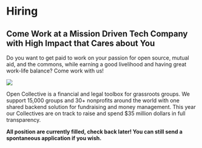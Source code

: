 # Hiring

## Come Work at a Mission Driven Tech Company with High Impact that Cares about You

Do you want to get paid to work on your passion for open source, mutual aid, and the commons, while earning a good livelihood and having great work-life balance? Come work with us!

![](https://blog.opencollective.com/content/images/2022/10/P1199711-ANIMATION.gif)

Open Collective is a financial and legal toolbox for grassroots groups. We support 15,000 groups and 30+ nonprofits around the world with one shared backend solution for fundraising and money management. This year our Collectives are on track to raise and spend $35 million dollars in full transparency.

<strong>All position are currently filled, check back later! You can still send a spontaneous application if you wish.</strong>

<!--## Customer Support Representative

[Open Collective](https://opencollective.com/) is currently seeking a Customer Support Representative who is passionate about the future of money, collective work, transparent budgets, open source, mutual aid, and distributed leadership.

### Responsibilities

- Understanding user needs, providing solutions to user support inquiries, directing users to documentation, and conversing with them in a friendly and professional manner
- Troubleshooting technical issues related to our products or services
- Following clear, specific directions to solve basic user software issues
- Collaborating with other teams to ensure the timely resolution of customer issues
- Identifying and escalating complex issues to the appropriate department
- Providing feedback on the efficiency of the customer service process and subsequent solutions
- Adjusting to ever-evolving (ever-improving!) workflows

### Who we’re looking for

This position requires:

- Fluency in English
- Strong customer service skills and sensibilities
- Excellent communication and interpersonal skills
- The ability to learn new digital tools quickly

We want to work with someone who is:

- Inspired by Open Collective’s mission to make communities sustainable
- Excited to support/educate our users to make the best use of the Open Collective platform
- Self-motivated and autonomous, able to thrive in our fully remote, asynchronous environment
- Detail-oriented, practical and organized
- Great at handling information overload and finding the path forward
- Flexible and comfortable working in a fast-paced startup environment
- Eager to understand the ins and outs of the Open Collective software platform
- Experienced with working openly or excited to develop this practice

Not required, but a bonus:

- Fluency in language(s) other than English (we have users all over the world)
- Basic experience with databases (we use PostgreSQL) and/or Metabase to identify and fix data related issues
- Experience writing or updating user guides/documentation
- Experience working with online tools like Slack for daily communication, Loom for asynchronous recordings, Google for file sharing and copy editing, Coda for everything, Loomio for decision making, GitHub for product development, and Around for video-conferencing (extra points if you’ve used Open Collective, of course!)
- Experience in collaborative communities like the ones that use our platform (open source projects, art collectives, cooperatives, activist groups, solidarity economy projects)

### Compensation and benefits

- USD $25-30/hr
- About 10 hours per week (to start)
- Fully remote position (i.e., suitable for digital nomads and people seeking to “work-from-home” - we don't have any physical offices)
- Highly flexible schedule (only a couple weekly meetings; the work is largely asynchronous, as our team is distributed across time zones)
- Twenty-five days of paid time off per year, plus 10 days for chosen holidays
- USD $500 per year toward workspace expenses
- An opportunity (though not strictly required) to travel when we have full-team in-person retreats with transportation, accommodation, and meals covered during our time together (the last one was in September 2022 in La Ciotat, France)
- Opportunity to grow in the role, with support for professional development and encouragement to influence strategy and share ideas

### A little about Open Collective

[Open Collective](https://opencollective.com/), an open-source software company founded in 2015, is committed to supporting grassroots groups and communities around the world with transparent fundraising, money management, and legal tools. We're proud to have supported over 15,000 groups and 30+ nonprofits globally, raising and spending $35 million dollars in full transparency. Our platform helps open source projects, community projects, and mutual aid groups thrive all over the world, and we are on a long-term path toward [community governance](http://opencollective.com/e2c).

“Open Collective” means transparency (“Open”) and community (“Collective”), and thus our platform is built on values of openness, transparency, and collective collaboration. The team is a group of optimistic, driven, nerdy, and open people. Our culture, though ever-changing and sometimes chaotic like many start-ups, is also oriented toward care, candor, rigor, generosity, and autonomy. (You can read more about our values in our [Community Guidelines](https://docs.opencollective.com/help/about/the-open-collective-way/community-guidelines).)

Our international, fully-remote, highly-collaborative team currently includes members in Spain, France, Belgium, Germany, the UK, Romania, the United States, Mexico, Canada, Indonesia, Brazil, India, and New Zealand. To learn more about the company, [watch this 50-second video](https://www.youtube.com/watch?v=SfHeSpoSHTM), skim through our [blog](https://blog.opencollective.com), and read about our [strategy](https://blog.opencollective.com/oc-strategy-2023-2024/). We look forward to learning more about you, too!

### The support team

The support team at Open Collective is currently based in Indonesia, Canada, the UK, and the US. We are responsible for providing exceptional customer service and support to our users, ensuring that their inquiries and concerns are resolved in a timely and professional manner. We are a new and growing team, and we need to your help as we continually improve and optimize our user support systems, utilizing performance analytic reports to inform strategic decision-making and reduce workload and ticket response times, while - of course - continuing to provide quality customer support.

A few more notes about our team:

- We are a small shop, and you will have significant influence over the way this work evolves
- We use Slack and other tools a lot for asynchronous discussion, since we are spread all over the world
- We work closely with the administrators of “fiscal hosts” using the platform (think of them as power users) to ensure we perform well
- We work in a fast-paced environment, but are trying to create spaces for slowness and reflection

### Join us!

We’d love to hear from you. Applications are open through June 2nd. [To apply](https://coda.io/form/Application-Open-Collective-Customer-Support-Representative_dJ3tGEm2kIw). If you have any questions, reach out to us at [support@opencollective.com](mailto:support@opencollective.com).-->

<!--## [Open Collective Foundation](https://opencollective.foundation/): Finance Admin

$60k/year for 40 hrs/wk (or 30 hrs/wk pro rata). Must live in the US. Applications open until March 24th.

[Open Collective Foundation (OCF)](http://opencollective.foundation/) is a nonprofit fiscal sponsor with an open source tech platform, that is enabling 500+ groups to access 501(c)(3) status and fundraise in full transparency. [Our Collectives](https://opencollective.com/foundation#category-CONTRIBUTIONS) include mutual aid groups, public interest open source tech, social justice movements, humanitarian aid, climate action, and many kinds of communities with missions focused on education, civic engagement, and positive social impact. [Solidarity is our guiding principle](https://blog.opencollective.com/solidarity-as-our-guiding-principle/). Our Collectives raised over $30m in 2022, representing 100x growth since 2019. We are scaling our team to meet increasing demand.

### What Makes Us Different

OCF is a tech-first nonprofit. We are one node in a growing international network of 30+ fiscal sponsor organizations who use [Open Collective](https://opencollective.com/), an open source software platform for transparent fundraising and money management, to create efficiencies with money and amplify impact in communities. Globally, the network supports 15,000+ Collectives. Our tech platform and mission are all about transparency, collective collaboration, and practicality—we apply the same principles to how we run OCF as an organization.

### Learn more

- [Website](https://opencollective.foundation/)
- [2022 year in review](https://blog.opencollective.com/ocf-2022/)
- [2-minute explainer video](https://youtu.be/269SyUQmL_U)
- [Values & Mission](https://docs.opencollective.foundation/about/mission-and-values)
- [Blog](https://blog.opencollective.com/tag/ocf/)
- [Team](https://docs.opencollective.foundation/about/team)
- [Documentation](https://docs.opencollective.foundation/)

### Tasks & required skills/experience

Accounts payable & receivable processing in a 501(c)(3) nonprofit
A key part of our service is receiving money and paying out expenses for our Collectives. We need someone with nonprofit financial admin/bookkeeping skills.

### Responding to user support inquiries

Answering questions, pointing people to documentation, customer service skills. Our financial admin processes are 'front of house' services that often directly involve our Collective members.

### Who we're looking for

An operations and community-oriented person who is:

- Excited to be a driving force behind our operational functions and to support our Collectives to make the best use of our services
- Self-motivated and autonomous, to thrive in our fully remote, high-trust, low-hierarchy environment
- Comfortable with and excited about technology, able to learn new digital tools quickly, and eager to understand the ins and outs of the Open Collective software platform
- Based in the United States

#### Additional desired experience

(We don’t expect you to have all of these! Any of them would be a bonus).

- Fiscal sponsorship
- Fast-growth organizations and start-ups
- Tech tools like Slack, Loom, Google Workspace, Trello, Loomio, GitHub (extra points if you’ve used Open Collective, of course!)
- Experience in collectives, cooperatives, activism, radical movements, solidarity economy

### Compensation & role details

- This is a fully remote position (we don't have any physical offices and our team is distributed across time zones)
- Highly flexible schedule (we have a few weekly meetings and the rest us up to you)
- - Open to applicants anywhere in the United States (sorry, we can't consider international candidates)
- The pay will be $60k plus benefits (including health insurance)
- We are seeking someone to commit 30-40 hours per week (pro rata pay for less than 40 hours)

### To apply

[Fill out this form!](https://docs.google.com/forms/d/e/1FAIpQLSfbI-cg19Wv9eN9WiZ37de-mKCNDFoasRQEDXlhVtE8CI_Mcg/viewform)

If you have questions, reach out to [contact@opencollective.foundation](mailto:contact@opencollective.foundation)-->

<!-- ## [Open Source Collective](https://www.oscollective.org/): Operations Coordinator

$60 ~ $80k yearly salary for 40 hrs/wk. Salary range contingent on experience.
Must live within 4 hrs of EST time zone. Applications open until February 17th.

[Open Source Collective](https://oscollective.org/) (OSC) is a non-profit fiscal sponsor for [over 3,000 open source projects](https://opencollective.com/opensource). Our mission is to create a sustainable and healthy open source ecosystem through our services which allow our collectives access 501(c)(6) status and the tools and support to fundraise and disburse those funds in full transparency. Our Collectives are on track to raise $20m in 2023. We are scaling quickly, and growing our team to meet increasing demand.

### What Makes Us Different

OSC is a tech-first nonprofit. We are one node in a growing international network of 30+ fiscal sponsor organizations who use [Open Collective](https://opencollective.com/), an open source software platform for transparent fundraising and money management, to create efficiencies with money and amplify impact in communities. Globally, the network supports 15,000 groups to raise and spend $35M a year. Our tech platform and mission are all about transparency, collective collaboration, and practicality—and we apply the same principles to how we run OSC as an organization.

### Learn more

- OSC's [Website](https://www.oscollective.org/), [mission & values](https://docs.oscollective.org/mission-values-and-strategy), and [strategy](https://blog.opencollective.com/open-source-collectives-strategy-2022-2025/)
- [What is Open Source Collective (video)](https://www.youtube.com/watch?v=ubfYuAMm3_c)
- [What is Open Collective (video)](https://www.youtube.com/@OpenCollective)
- [Our documentation](https://docs.oscollective.org/)

### Who we're looking for

An operations and community oriented person who is:

- Excited to support our Collectives to make the best use of our services
- Self-motivated and autonomous, able to thrive in our fully remote, high-trust, low-hierarchy environment
- Technology driven, able to learn new digital tools quickly, and eager to understand the ins and outs of the Open Collective software platform
- Experienced with working openly or excited to develop this practice

### Must-have skills

- Financial administration skills (accounts receivable and payable—you will process incoming contributions and outgoing expenses, so you need a basic understanding of budgets and finance processes)
- Helpdesk support and customer service - you'll support Collectives through the application process and answer day-to-day questions. Experience writing or updating user guides is ideal.
- Detail oriented, practical and organized, great at handling information overload and finding the path forward
- Flexible and comfortable working in a fast-paced, quickly-scaling startup environment

### Additional desired experience

(We don’t expect you to have all of these! Any of them would be a bonus)

- 501(c)(3) or (c)(6) nonprofit and/or fiscal sponsorship
- Fast-growth organizations and start-ups
- Tech tools like Slack, Loom, Airtable, Google Workspace, Asana, Loomio & GitHub (extra points if you’ve used Open Collective, of course!)

### Compensation & role details

- This is a fully remote position (we don't have any physical offices and our team is distributed across time zones)
- Flexible schedule (we have a few weekly meetings and the rest us up to you)
- Open to applicants anywhere within 4 hours of the EST time zone.
- The pay range will be $60k ~ $80k plus benefits. Pay scale is contingent on experience.
- This is a full-time position and we are seeking someone to commit 40 hours per week
- 25 days off for vacation + 10 days off for chosen holidays
- $1K per year for improving your workspace, buying tools, and other office expenses that help you perform better.
- An opportunity to travel when we have retreats (Weeks of face-to-face work every ~8 months) with transportation, allocation, and meals covered during our time together. The last one was in September 2022 in Marseille, France.

### Apply for the Open Source Collective Operations Coordinator Position

Please fill out [this form](https://docs.google.com/forms/d/e/1FAIpQLSfRC2ZivuNQdklHlsABKhdXf42EweeNk9jJUXy02mjbftyWzA/viewform) to apply.

If you have questions, reach out to [hello@oscollective.org](mailto:hello@oscollective.org)-->

<!--
Right now, [Open Collective](https://opencollective.com) is hiring for a Senior UX Designer.

## Senior UX Designer

Pay $48K-$60K/year, open to applicants worldwide, role with Open Collective Inc.

We are looking for a Senior UX designer who is passionate about: the future of money, collective work, transparent budgets, open source, mutual aid, and distributed leadership. If this describes you, and you are happy with remote and asynchronous work (except for mandatory stand-up calls at 9am ET / 3pm CET weekdays), read more.

### About

**The design team at [Open Collective](https://opencollective.com)** is currently based in Mexico, India, Brazil, and the United States. It is responsible for planning, designing, and delivering the features that will make this goal possible in a way that embraces the contributions of multiple designers and creatives worldwide. So far, we have not had a UX-focused designer and we are thrilled to add this skillset to the team.

### As a senior UX designer, you will:

- Build on and incrementally improve our current user-experience approach across the platform and within our design practice.
- Lead the process of user-experience support and development for features, components, and interface design complex solutions.
- Build tailored artifacts such as presentations, visual maps, service maps, sophisticated journey maps, service blueprints, etc. to drive design ideas forward.
- Keep a record of the creative development process, using different formats to help the team keep track of a project.
- Work with peers across Insights, Research, Engineering, and Product to turn workflow brainstorms and business needs into user journey diagrams and service blueprints.
- Build on top of existing insights, technical constraints, business needs, and specific platform demands to produce well-informed design solutions.
- Lead the user research process for complex projects, identifying and codifying user needs, pains, and opportunities that will help us deliver better services..
- Establish and maintain user research tools and practices: discovery calls, prototype testing, surveying, interpreting production data, and building context for other team members to do their best work.
- Work on different projects at a time, producing multiple concepts and workflows.

### What is expected from you

- You know how to work with different teams, and you can comfortably reach out to people, make proposals, lead workshops, and explain concepts.
- You are proficient in reviewing and producing interface design and graphic design; while this won't be the majority of your work, you are capable of performing senior QA on any design project related to the platform.
- You understand when deeper exploration is needed before moving forward and when it is better to change paths and try a different approach.
- You possess a strong understanding of usability and user experience principles.
- You love thinking big, and at the same time, you know when to apply pixel-perfect attention to detail.
- You are comfortable building on top of already existing ideas and letting others build on your ideas.
- You are autonomous by taking full ownership of your work. You’ll be responsible for every detail, every step of the way, from drafting and sketching to high-fidelity design solutions.

### Pay

Open Collective exists to sustain contributors to the commons, including our team. Our budgets and salaries are transparent and based on where you live. We estimate that this role will require $48K - $60K for you to show up joyfully to work (We will propose you something based on your skills and situation). Our aim is that you can earn a good livelihood, have a great work-life balance, and join a team that truly practices what it preaches - no bullshit.

### Perks

Additional to the monetary compensation, we offer a couple of extra perks:

- $1K per year for improving your workspace, buying tools, and other office expenses that help you perform better.
- An opportunity to travel when we have retreats (Weeks of face-to-face work every ~8 months) with transportation, allocation, and meals covered during our time together. The last one was in September 2022 in Marseille, France.

### Values

We are a group of optimistic, driven, nerdy, and open people. Open Collective stands for Transparency (“open”) and Group Work (“collective”).

**OPEN**: Our product is built to help groups with financial transparency, and all of our internal team salaries, organizational files, code, and designs are open, too. See our [issue repo](https://github.com/opencollective/opencollective/issues) and [design budget transactions](https://opencollective.com/design/transactions).

**COLLECTIVE**: The happiest people here tend to be rigorous, generous people who love group feedback on slack and want to lead a project and take responsibility for it at a high level. We were founded in 2015 and are on a path to [co-governance of the platform with the community](http://opencollective.com/e2c).

### Tools

Our main tools are Google Docs for file sharing and copyediting, Figma for design, GitHub for product development, Slack for daily communication, Loom for asynchronous recordings, Loomio for decision making, CoBudget for money decisions, and Around for video-conferencing. It is OK if you don’t know how to use some of these - you can learn on the job.

### Apply for the Senior UX Designer Role

Please fill out [this form](https://x7rwr9qad3h.typeform.com/to/lySp1Tfn) to apply.
-->

<!--
**We're hiring Senior Software Engineers.**

## A little about us

On Open Collective, groups like open source projects, neighbourhood associations, mutual aid groups, and more, can collect and spend money transparently, invite collaboration, and help their communities thrive.

Watch this video about what we do and why we are passionate about it:

<iframe src="https://www.youtube.com/embed/bbtQcW4E_RU?start=39" title="YouTube video player" frameborder="0" allow="accelerometer; autoplay; clipboard-write; encrypted-media; gyroscope; picture-in-picture" allowfullscreen width="854" height="480" frameborder="0"></iframe>

Like the movements that we support, we value openness and transparency. We strive to create inclusive, respectful and sustainable communities and we're 100% open source.

If you want to know more about us, join our open [Slack](https://slack.opencollective.com), read [our blog](https://blog.opencollective.com), and check out the [Open Collective Way](https://docs.opencollective.com/help/about/the-open-collective-way) to understand our values and how we work.

We are a fully remote team that loves distributed collaboration around the world: Spain, France, Belgium, Germany, Romania, UK, US, Canada, Mexico, Brazil, India, New Zealand. This start-up culture is truly different – one of care, listening, rigor, and autonomy within collaboration. If you are used to cut-throat dynamics and overwork, you will be happy to find another way is possible.

We are building and maintaining money management software for the commons.

<h2 id='software-engineer'>Senior Software Engineer Role</h2>

We are looking for a senior "full-stack" software engineer who’s excited about open source, making communities sustainable, and transparent finances.

- Financial transparency is our thing! Pay is as follows, with [location-based cost of living adjustments](https://www.numbeo.com/cost-of-living/):
  - very high (e.g. NY, SF) $112-$144k
  - high(e.g. London, Paris) $98-$126k (€93-€119k)
  - medium (e.g. Vancouver, Berlin, Madrid) $84-$108k (€79-€103k)
  - low (e.g. Kyiv, Lagos, Buenos Aires) $70-$90k (€66-€86k)
- Fully remote team, but we'd like you to be based within 6 hours of CET for timezone overlap, e.g. Europe, Africa, central Asia, or North and South America.
- Full time role, with a very flexible schedule.
- Opportunity to grow in the role, with support for professional development and encouragement to influence strategy and share ideas.
- Great culture of work/life balance and generous paid time off.

### We think you’d be great at this if you are:

- Comfortable in a remote environment that is at the same time highly collaborative _and_ autonomous (you can run a feature end to end on your own, while communicating about it!)

- Experienced as a full stack engineer using JavaScript (<em>"senior"</em>)

- Familiar with our technology stack:

  - GraphQL API powered by Node, PostgreSQL and Sequelize
  - Web app powered by Next.js, React and Apollo

- Excited about our mission and share our philosophy.

- Bonus points if you have experience in collaborative communities like the ones that use our platform!

## Interested?

Please [email us](mailto:info@opencollective.com) with "Senior Software Engineer" as subject.

Your message should be convincing enough for us to consider you and move to the next stage. Ideally, we want you to cover the following:

- About you. What's your story? Where you are coming from? What's you current status?
- About us. How did you hear about Open Collective? What do you find interesting in Open Collective?
- Experience. What is your greatest achievment in software engineering? Can you tell us about a past project you're proud of (it doesn’t have to be an engineering one or even a technical one.)? What do you think you can bring to Open Collective?

As part of our screening process, we'll also ask you to make a small contribution to [our codebase](https://github.com/opencollective). Have a look, do one now or be ready for it!
-->
